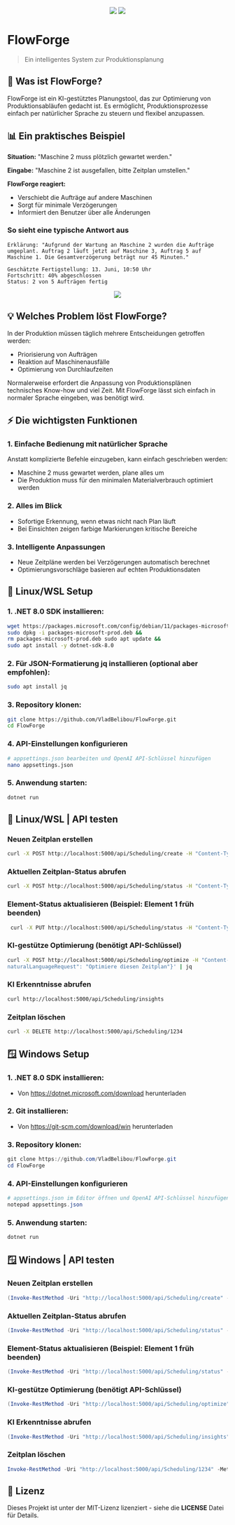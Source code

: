 <p align="center">
  <img src="https://github.com/VladBelibou/FlowForge/blob/main/images/Light%20Mode%20Logo.png#gh-light-mode-only">
  <img src="https://github.com/VladBelibou/FlowForge/blob/main/images/Dark%20Mode%20Logo.png#gh-dark-mode-only">
</p>

# FlowForge

> Ein intelligentes System zur Produktionsplanung

## 🎯 Was ist FlowForge?

FlowForge ist ein KI-gestütztes Planungstool, das zur Optimierung von Produktionsabläufen gedacht ist. Es ermöglicht, Produktionsprozesse einfach per natürlicher Sprache zu steuern und flexibel anzupassen.

## 📊 Ein praktisches Beispiel

**Situation:** "Maschine 2 muss plötzlich gewartet werden."

**Eingabe:** "Maschine 2 ist ausgefallen, bitte Zeitplan umstellen."

**FlowForge reagiert:**
- Verschiebt die Aufträge auf andere Maschinen
- Sorgt für minimale Verzögerungen
- Informiert den Benutzer über alle Änderungen

### So sieht eine typische Antwort aus

```
Erklärung: "Aufgrund der Wartung an Maschine 2 wurden die Aufträge 
umgeplant. Auftrag 2 läuft jetzt auf Maschine 3, Auftrag 5 auf 
Maschine 1. Die Gesamtverzögerung beträgt nur 45 Minuten."

Geschätzte Fertigstellung: 13. Juni, 10:50 Uhr
Fortschritt: 40% abgeschlossen
Status: 2 von 5 Aufträgen fertig
```

<p align="center">
  <img src="https://github.com/VladBelibou/FlowForge/blob/main/demo/FlowForge-Demo.gif">
</p>

## 💡 Welches Problem löst FlowForge?

In der Produktion müssen täglich mehrere Entscheidungen getroffen werden:
- Priorisierung von Aufträgen
- Reaktion auf Maschinenausfälle
- Optimierung von Durchlaufzeiten

Normalerweise erfordert die Anpassung von Produktionsplänen technisches Know-how und viel Zeit.  Mit FlowForge lässt sich einfach in normaler Sprache eingeben, was benötigt wird.

## ⚡ Die wichtigsten Funktionen

### 1. **Einfache Bedienung mit natürlicher Sprache** 
Anstatt komplizierte Befehle einzugeben, kann einfach geschrieben werden:
- Maschine 2 muss gewartet werden, plane alles um
- Die Produktion muss für den minimalen Materialverbrauch optimiert werden

### 2. **Alles im Blick** 
- Sofortige Erkennung, wenn etwas nicht nach Plan läuft
- Bei Einsichten zeigen farbige Markierungen kritische Bereiche

### 3. **Intelligente Anpassungen** 
- Neue Zeitpläne werden bei Verzögerungen automatisch berechnet
- Optimierungsvorschläge basieren auf echten Produktionsdaten

##  🐧 Linux/WSL Setup

### 1. .NET 8.0 SDK installieren:
```bash
wget https://packages.microsoft.com/config/debian/11/packages-microsoft-prod.deb -O packages-microsoft-prod.deb &&
sudo dpkg -i packages-microsoft-prod.deb &&
rm packages-microsoft-prod.deb sudo apt update &&
sudo apt install -y dotnet-sdk-8.0
```

### 2. Für JSON-Formatierung jq installieren (optional aber empfohlen):
```bash
sudo apt install jq
```

### 3. Repository klonen:
```bash
git clone https://github.com/VladBelibou/FlowForge.git
cd FlowForge
```

### 4. API-Einstellungen konfigurieren
```bash
# appsettings.json bearbeiten und OpenAI API-Schlüssel hinzufügen
nano appsettings.json
```

### 5. Anwendung starten:
```bash
dotnet run
```

##  🐧 Linux/WSL | API testen

### Neuen Zeitplan erstellen
```bash
curl -X POST http://localhost:5000/api/Scheduling/create -H "Content-Type: application/json" -d '{"schedulerName": "IhrName"}' | jq
```

### Aktuellen Zeitplan-Status abrufen
```bash
curl -X POST http://localhost:5000/api/Scheduling/status -H "Content-Type: application/json" -d '{}' | jq
```

### Element-Status aktualisieren (Beispiel: Element 1 früh beenden)
```bash
 curl -X PUT http://localhost:5000/api/Scheduling/status -H "Content-Type: application/json" -d '{"scheduleId": 1234, "itemId": 1, "status": 2}' | jq
```

### KI-gestütze Optimierung (benötigt API-Schlüssel)
```bash
curl -X POST http://localhost:5000/api/Scheduling/optimize -H "Content-Type: application/json" -d '{"
naturalLanguageRequest": "Optimiere diesen Zeitplan"}' | jq
```

### KI Erkenntnisse abrufen
```bash
curl http://localhost:5000/api/Scheduling/insights
```

### Zeitplan löschen
```bash
curl -X DELETE http://localhost:5000/api/Scheduling/1234
```

##  🪟 Windows Setup

### 1. .NET 8.0 SDK installieren:
- Von https://dotnet.microsoft.com/download herunterladen

### 2. Git installieren:
- Von https://git-scm.com/download/win herunterladen

### 3. Repository klonen:
```ps1
git clone https://github.com/VladBelibou/FlowForge.git
cd FlowForge
```

### 4. API-Einstellungen konfigurieren
```ps1
# appsettings.json im Editor öffnen und OpenAI API-Schlüssel hinzufügen
notepad appsettings.json
```

### 5. Anwendung starten:
```ps1
dotnet run
```

##  🪟 Windows | API testen

### Neuen Zeitplan erstellen
```ps1
(Invoke-RestMethod -Uri "http://localhost:5000/api/Scheduling/create" -Method Post -ContentType "application/json" -Body '{"schedulerName": "IhrName"}') | ConvertTo-Json
```

### Aktuellen Zeitplan-Status abrufen
```ps1
(Invoke-RestMethod -Uri "http://localhost:5000/api/Scheduling/status" -Method Post -ContentType "application/json" -Body '{}') | ConvertTo-Json
```

### Element-Status aktualisieren (Beispiel: Element 1 früh beenden)
```ps1
(Invoke-RestMethod -Uri "http://localhost:5000/api/Scheduling/status" -Method Put -ContentType "application/json" -Body '{"scheduleId": 1234, "itemId": 1, "status": 2}') | ConvertTo-Json
```

### KI-gestütze Optimierung (benötigt API-Schlüssel)
```ps1
(Invoke-RestMethod -Uri "http://localhost:5000/api/Scheduling/optimize" -Method Post -ContentType "application/json" -Body '{"naturalLanguageRequest": "Optimiere diesen Zeitplan"}') | ConvertTo-Json
```

### KI Erkenntnisse abrufen
```ps1
(Invoke-RestMethod -Uri "http://localhost:5000/api/Scheduling/insights" -Method Get)
```

### Zeitplan löschen
```ps1
Invoke-RestMethod -Uri "http://localhost:5000/api/Scheduling/1234" -Method Delete
```

##  📄 Lizenz

Dieses Projekt ist unter der MIT-Lizenz lizenziert - siehe die **LICENSE** Datei für Details.

